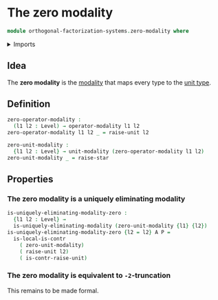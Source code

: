# The zero modality

```agda
module orthogonal-factorization-systems.zero-modality where
```

<details><summary>Imports</summary>

```agda
open import foundation.unit-type
open import foundation.universe-levels

open import orthogonal-factorization-systems.local-types
open import orthogonal-factorization-systems.modal-operators
open import orthogonal-factorization-systems.uniquely-eliminating-modalities
```

</details>

## Idea

The **zero modality** is the
[modality](orthogonal-factorization-systems.higher-modalities.md) that maps
every type to the [unit type](foundation.unit-type.md).

## Definition

```agda
zero-operator-modality :
  (l1 l2 : Level) → operator-modality l1 l2
zero-operator-modality l1 l2 _ = raise-unit l2

zero-unit-modality :
  {l1 l2 : Level} → unit-modality (zero-operator-modality l1 l2)
zero-unit-modality _ = raise-star
```

## Properties

### The zero modality is a uniquely eliminating modality

```agda
is-uniquely-eliminating-modality-zero :
  {l1 l2 : Level} →
  is-uniquely-eliminating-modality (zero-unit-modality {l1} {l2})
is-uniquely-eliminating-modality-zero {l2 = l2} A P =
  is-local-is-contr
    ( zero-unit-modality)
    ( raise-unit l2)
    ( is-contr-raise-unit)
```

### The zero modality is equivalent to `-2`-truncation

This remains to be made formal.
